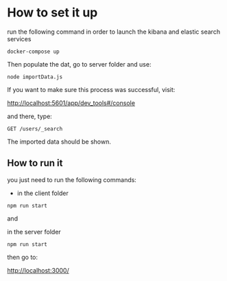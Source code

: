 # How to set it up

run the following command in order to launch the kibana and elastic search services

```
docker-compose up
```

Then populate the dat, go to server folder and use:

```
node importData.js
```

If you want to make sure this process was successful, visit:

[http://localhost:5601/app/dev_tools#/console](http://localhost:5601/app/dev_tools#/console)

and there, type:

```
GET /users/_search
```

The imported data should be shown.

## How to run it

you just need to run the following commands:

- in the client folder

```
npm run start
```

and

in the server folder

```
npm run start
```

then go to:

[http://localhost:3000/](http://localhost:3000/)
